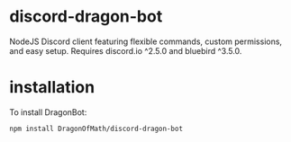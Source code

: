 # discord-dragon-bot
NodeJS Discord client featuring flexible commands, custom permissions, and easy setup. Requires discord.io ^2.5.0 and bluebird ^3.5.0.

# installation
To install DragonBot:

`npm install DragonOfMath/discord-dragon-bot`
